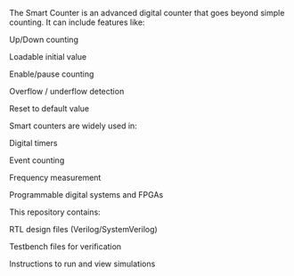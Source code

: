 The Smart Counter is an advanced digital counter that goes beyond simple counting.
It can include features like:

Up/Down counting

Loadable initial value

Enable/pause counting

Overflow / underflow detection

Reset to default value

Smart counters are widely used in:

Digital timers

Event counting

Frequency measurement

Programmable digital systems and FPGAs

This repository contains:

RTL design files (Verilog/SystemVerilog)

Testbench files for verification

Instructions to run and view simulations

